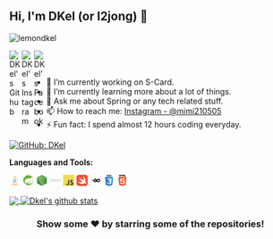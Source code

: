 ## Hi, I'm DKel (or l2jong) 👋

<p align="left"> <img src="https://komarev.com/ghpvc/?username=lemondkel&label=Views&color=blue&style=plastic" alt="lemondkel" /> </p>

<a href="https://github.com/lemondkel">
  <img align="left" alt="DKel's Github" width="22px" src="https://cdn.jsdelivr.net/npm/simple-icons@v3/icons/github.svg" />
</a>
<a href="https://instagram.com/mimi210505/">
  <img align="left" alt="DKel's Instagram" width="22px" src="https://cdn.jsdelivr.net/npm/simple-icons@v3/icons/instagram.svg" />
</a>
<a href="https://www.facebook.com/gkwkdlawoh/">
  <img align="left" alt="DKel's Facebook" width="22px" src="https://cdn.jsdelivr.net/npm/simple-icons@v3/icons/facebook.svg" />
</a>
<br/>
<br/>

- 🔭 I’m currently working on S-Card.
- 🌱 I’m currently learning more about a lot of things.
- 💬 Ask me about Spring or any tech related stuff.
- 📫 How to reach me: [Instagram - @mimi210505](https://instagram.com/mimi210505)
- ⚡ Fun fact: I spend almost 12 hours coding everyday.

[![GitHub: DKel](https://img.shields.io/github/followers/lemondkel?label=follow&style=social)](https://github.com/lemondkel)


**Languages and Tools:**  

<code><img height="20" src="https://raw.githubusercontent.com/github/explore/80688e429a7d4ef2fca1e82350fe8e3517d3494d/topics/java/java.png"></code>
<code><img height="20" src="https://raw.githubusercontent.com/github/explore/80688e429a7d4ef2fca1e82350fe8e3517d3494d/topics/spring-boot/spring-boot.png"></code>
<code><img height="20" src="https://raw.githubusercontent.com/github/explore/80688e429a7d4ef2fca1e82350fe8e3517d3494d/topics/nodejs/nodejs.png"></code>
<code><img height="20" src="https://raw.githubusercontent.com/github/explore/80688e429a7d4ef2fca1e82350fe8e3517d3494d/topics/express/express.png"></code>
<code><img height="20" src="https://raw.githubusercontent.com/github/explore/80688e429a7d4ef2fca1e82350fe8e3517d3494d/topics/javascript/javascript.png"></code>
<code><img height="20" src="https://raw.githubusercontent.com/github/explore/80688e429a7d4ef2fca1e82350fe8e3517d3494d/topics/swift/swift.png"></code>
<code><img height="20" src="https://raw.githubusercontent.com/github/explore/80688e429a7d4ef2fca1e82350fe8e3517d3494d/topics/go/go.png"></code>
<code><img height="20" src="https://raw.githubusercontent.com/github/explore/80688e429a7d4ef2fca1e82350fe8e3517d3494d/topics/css/css.png"></code>
<code><img height="20" src="https://raw.githubusercontent.com/github/explore/80688e429a7d4ef2fca1e82350fe8e3517d3494d/topics/html/html.png"></code>

<a href="https://github.com/lemondkel">
  <img align="center" src="https://github-readme-stats.vercel.app/api/top-langs/?username=lemondkel&theme=light&hide_langs_below=1" />
</a>
<a href="https://github.com/lemondkel">
 <img align="center" src="https://github-readme-stats.vercel.app/api?username=lemondkel&show_icons=true&theme=light&line_height=27" alt="Dkel's github stats"/>
</a>

<div align="center">

### Show some ❤️ by starring some of the repositories!

</div>

